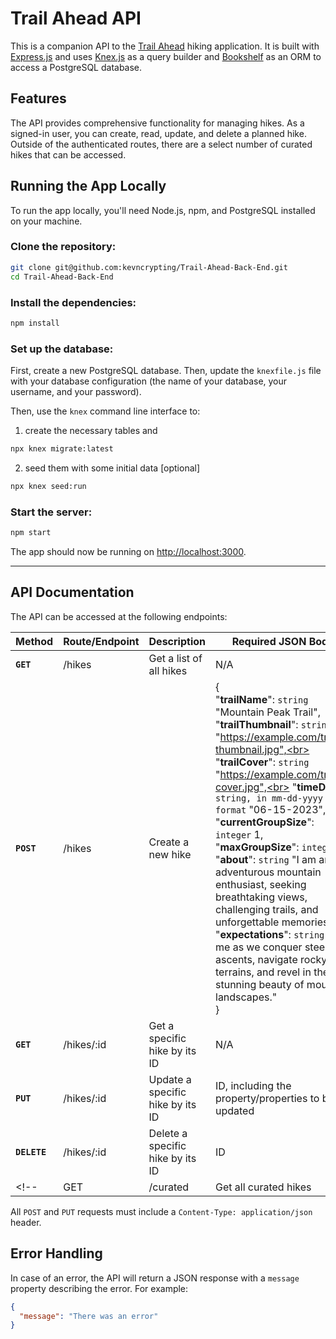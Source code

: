 # Trail Ahead API

This is a companion API to the [Trail Ahead](https://github.com/DQuaya/Trail-Ahead-Front-End) hiking application. It is built with [Express.js](https://expressjs.com/) and uses [Knex.js](http://knexjs.org/) as a query builder and [Bookshelf](https://bookshelfjs.org/) as an ORM to access a PostgreSQL database.

## Features

The API provides comprehensive functionality for managing hikes. As a signed-in user, you can create, read, update, and delete a planned hike. Outside of the authenticated routes, there are a select number of curated hikes that can be accessed.

## Running the App Locally

To run the app locally, you'll need Node.js, npm, and PostgreSQL installed on your machine.

### Clone the repository:

```bash
git clone git@github.com:kevncrypting/Trail-Ahead-Back-End.git
cd Trail-Ahead-Back-End
```

### Install the dependencies:

```bash
npm install
```

### Set up the database:

First, create a new PostgreSQL database. Then, update the `knexfile.js` file with your database configuration (the name of your database, your username, and your password).

Then, use the `knex` command line interface to:

1. create the necessary tables and 


```bash
npx knex migrate:latest
```
2. seed them with some initial data [optional]

```bash
npx knex seed:run
```

### Start the server:

```bash
npm start
```

The app should now be running on [http://localhost:3000](http://localhost:3000).

----

## API Documentation

The API can be accessed at the following endpoints:


| **Method**  | **Route/Endpoint**       | **Description**                                  | **Required JSON Body**                             |
|-------------|--------------------------|--------------------------------------------------|----------------------------------------------------|
| **`GET`**   | /hikes                   | Get a list of all hikes                          | N/A                                                |
| **`POST`**  | /hikes                   | Create a new hike                                | {<br>    "**trailName**": `string` "Mountain Peak Trail",<br>    "**trailThumbnail**": `string` "https://example.com/trail1-thumbnail.jpg",<br>    "**trailCover**": `string` "https://example.com/trail1-cover.jpg",<br>    "**timeDate**": `string, in mm-dd-yyyy format` "06-15-2023",<br>    "**currentGroupSize**": `integer` 1,<br>    "**maxGroupSize**": `integer` 3,<br>    "**about**": `string` "I am an adventurous mountain enthusiast, seeking breathtaking views, challenging trails, and unforgettable memories!",<br>    "**expectations**": `string` "Join me as we conquer steep ascents, navigate rocky terrains, and revel in the stunning beauty of mountain landscapes."<br>}                     |
| **`GET`**   | /hikes/:id               | Get a specific hike by its ID                    | N/A                                                |
| **`PUT`**   | /hikes/:id               | Update a specific hike by its ID                 | ID, including the property/properties to be updated|
| **`DELETE`**| /hikes/:id               | Delete a specific hike by its ID                 | ID                                                 |
<!-- | GET         | /curated                 | Get all curated hikes                            | N/A                                          | -->

All `POST` and `PUT` requests must include a `Content-Type: application/json` header.

## Error Handling

In case of an error, the API will return a JSON response with a `message` property describing the error. For example:

```json
{
  "message": "There was an error"
}
```
